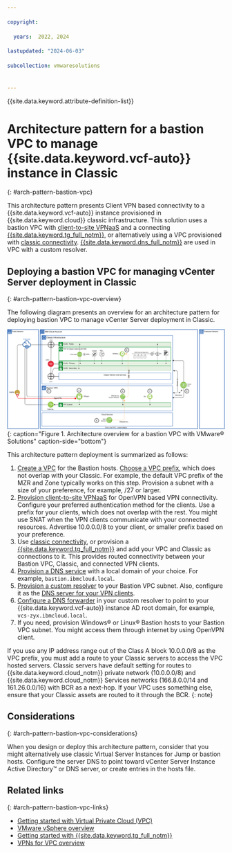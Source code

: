 ```yaml
---

copyright:

  years:  2022, 2024

lastupdated: "2024-06-03"

subcollection: vmwaresolutions


---
```


{{site.data.keyword.attribute-definition-list}}

# Architecture pattern for a bastion VPC to manage {{site.data.keyword.vcf-auto}} instance in Classic
{: #arch-pattern-bastion-vpc}

This architecture pattern presents Client VPN based connectivity to a {{site.data.keyword.vcf-auto}} instance provisioned in {{site.data.keyword.cloud}} classic infrastructure. This solution uses a bastion VPC with [client-to-site VPNaaS](/docs/vpc?topic=vpc-vpn-client-to-site-overview&interface=ui) and a connecting [{{site.data.keyword.tg_full_notm}}](/docs/transit-gateway?topic=transit-gateway-about), or alternatively using a VPC provisioned with [classic connectivity](/docs/vpc?topic=vpc-setting-up-access-to-classic-infrastructure). [{{site.data.keyword.dns_full_notm}}](/docs/dns-svcs?topic=dns-svcs-getting-started) are used in VPC with a custom resolver.

## Deploying a bastion VPC for managing vCenter Server deployment in Classic
{: #arch-pattern-bastion-vpc-overview}

The following diagram presents an overview for an architecture pattern for deploying bastion VPC to manage vCenter Server deployment in Classic.

![Architecture overview for a bastion VPC with VMware Solutions](../../images/arch-pattern-bastion-vpc.svg "The solution uses Virtual Private Cloud compute, network, storage resources, and VMware NSX for a Bastion host."){: caption="Figure 1. Architecture overview for a bastion VPC with VMware® Solutions" caption-side="bottom"}

This architecture pattern deployment is summarized as follows: 

1. [Create a VPC](/docs/vpc?topic=vpc-creating-vpc-resources-with-cli-and-api&interface=cli) for the Bastion hosts. [Choose a VPC prefix](/docs/vpc?topic=vpc-choosing-ip-ranges-for-your-vpc), which does not overlap with your Classic. For example, the default VPC prefix of the MZR and Zone typically works on this step. Provision a subnet with a size of your preference, for example, /27 or larger.
2. [Provision client-to-site VPNaaS](/docs/vpc?topic=vpc-vpn-client-to-site-overview) for OpenVPN based VPN connectivity. Configure your preferred authentication method for the clients. Use a prefix for your clients, which does not overlap with the rest. You might use SNAT when the VPN clients communicate with your connected resources. Advertise 10.0.0.0/8 to your client, or smaller prefix based on your preference.
3. Use [classic connectivity](/docs/vpc?topic=vpc-setting-up-access-to-classic-infrastructure), or provision a [{{site.data.keyword.tg_full_notm}}](/docs/transit-gateway?topic=transit-gateway-about) and add your VPC and Classic as connections to it. This provides routed connectivity between your Bastion VPC, Classic, and connected VPN clients.
4. [Provision a DNS service](/docs/dns-svcs?topic=dns-svcs-getting-started) with a local domain of your choice. For example, `bastion.ibmcloud.local`.
5. [Provision a custom resolver](/docs/dns-svcs?topic=dns-svcs-custom-resolver) to your Bastion VPC subnet. Also, configure it as the [DNS server for your VPN clients](/docs/vpc?topic=vpc-vpn-create-server&interface=ui).
6. [Configure a DNS forwarder](/docs/dns-svcs?topic=dns-svcs-cr-fwd-rules-add&interface=ui) in your custom resolver to point to your {{site.data.keyword.vcf-auto}} instance AD root domain, for example, `vcs-zyx.ibmcloud.local`.
7. If you need, provision Windows® or Linux® Bastion hosts to your Bastion VPC subnet. You might access them through internet by using OpenVPN client.

If you use any IP address range out of the Class A block 10.0.0.0/8 as the VPC prefix, you must add a route to your Classic servers to access the VPC hosted servers. Classic servers have default setting for routes to {{site.data.keyword.cloud_notm}} private network (10.0.0.0/8) and {{site.data.keyword.cloud_notm}} Services networks (166.8.0.0/14 and 161.26.0.0/16) with BCR as a next-hop. If your VPC uses something else, ensure that your Classic assets are routed to it through the BCR.
{: note}

## Considerations
{: #arch-pattern-bastion-vpc-considerations}

When you design or deploy this architecture pattern, consider that you might alternatively use classic Virtual Server Instances for Jump or bastion hosts. Configure the server DNS to point toward vCenter Server Instance Active Directory™ or DNS server, or create entries in the hosts file.

## Related links
{: #arch-pattern-bastion-vpc-links}

* [Getting started with Virtual Private Cloud (VPC)](/docs/vpc?topic=vpc-getting-started)
* [VMware vSphere overview](/docs/vmwaresolutions?topic=vmwaresolutions-vs_vsphereoverview)
* [Getting started with {{site.data.keyword.tg_full_notm}}](/docs/transit-gateway?topic=transit-gateway-getting-started)
* [VPNs for VPC overview](/docs/vpc?topic=vpc-vpn-overview)
